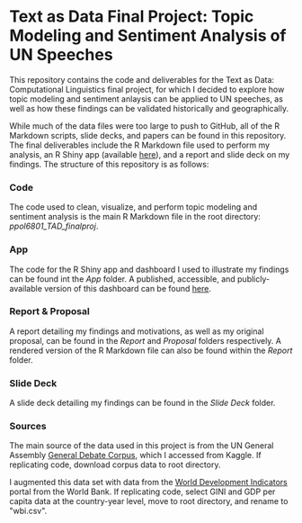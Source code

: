# Text as Data Final Project: Topic Modeling and Sentiment Analysis of UN Speeches

This repository contains the code and deliverables for the Text as Data: Computational Linguistics final project, for which I decided to explore how topic modeling and sentiment anlaysis can be applied to UN speeches, as well as how these findings can be validated historically and geographically. 

While much of the data files were too large to push to GitHub, all of the R Markdown scripts, slide decks, and papers can be found in this repository. The final deliverables include the R Markdown file used to perform my analysis, an R Shiny app (available [here](https://scohen97.shinyapps.io/tad_app/)), and a report and slide deck on my findings. The structure of this repository is as follows:

### Code
The code used to clean, visualize, and perform topic modeling and sentiment analysis is the main R Markdown file in the root directory: *ppol6801_TAD_finalproj*.

### App
The code for the R Shiny app and dashboard I used to illustrate my findings can be found int the *App* folder. A published, accessible, and publicly-available version of this dashboard can be found [here](https://scohen97.shinyapps.io/tad_app/).

### Report & Proposal
A report detailing my findings and motivations, as well as my original proposal, can be found in the *Report* and *Proposal* folders respectively. A rendered version of the R Markdown file can also be found within the *Report* folder.

### Slide Deck 
A slide deck detailing my findings can be found in the *Slide Deck* folder.

### Sources
The main source of the data used in this project is from the UN General Assembly [General Debate Corpus](https://www.kaggle.com/datasets/namigabbasov/united-nations-general-debate-corpus-1946-2023?resource=download), which I accessed from Kaggle. If replicating code, download corpus data to root directory.

I augmented this data set with data from the [World Development Indicators](https://databank.worldbank.org/source/world-development-indicators) portal from the World Bank. If replicating code, select GINI and GDP per capita data at the country-year level, move to root directory, and rename to "wbi.csv".

